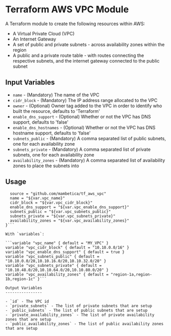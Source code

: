 Terraform AWS VPC Module
===========

A Terraform module to create the following resources within AWS:

- A Virtual Private Cloud (VPC)
- An Internet Gateway
- A set of public and private subnets - across availability zones within the region
- A public and a private route table - with routes connecting the respective subnets, and the internet gateway connected to the public subnet

Input Variables
---------------

- `name` - (Mandatory) The name of the VPC
- `cidr_block` - (Mandatory) The IP address range allocated to the VPC
- `owner` - (Optional) Owner tag added to the VPC in order to identify who built the resource, defaults to 'Terraform'
- `enable_dns_support` - (Optional) Whether or not the VPC has DNS support, defaults to 'false'
- `enable_dns_hostnames` - (Optional) Whether or not the VPC has DNS hostname support, defaults to 'false'
- `subnets_public` - (Mandatory) A comma separated list of public subnets, one for each availability zone
- `subnets_private` - (Mandatory) A comma separated list of private subnets, one for each availability zone
- `availability_zones` - (Mandatory) A comma separated list of availability zones to place the subnets into

Usage
-----

```module "my_vpc" {
  source = "github.com/mambetica/tf_aws_vpc"
  name = "${var.vpc_name}"
  cidr_block = "${var.vpc_cidr_block}"
  enable_dns_support = "${var.vpc_enable_dns_support}"
  subnets_public = "${var.vpc_subnets_public}"
  subnets_private = "${var.vpc_subnets_private}"
  availability_zones = "${var.vpc_availability_zones}"
}```

With `variables`:

```variable "vpc_name" { default = "MY_VPC" }
variable "vpc_cidr_block" { default = "10.10.0.0/16" }
variable "vpc_enable_dns_support" { default = true }
variable "vpc_subnets_public" { default = "10.10.0.0/20,10.10.16.0/20,10.10.32.0/20" }
variable "vpc_subnets_private" { default = "10.10.48.0/20,10.10.64.0/20,10.10.80.0/20" }
variable "vpc_availability_zones" { default = "region-1a,region-1b,region-1c" }```

Output Variables
----------------

- `id` - The VPC id
- `private_subnets` - The list of private subnets that are setup
- `public_subnets` - The list of public subnets that are setup
- `private_availability_zones` - The list of private availability zones that are setup
- `public_availability_zones` - The list of public availability zones that are setup